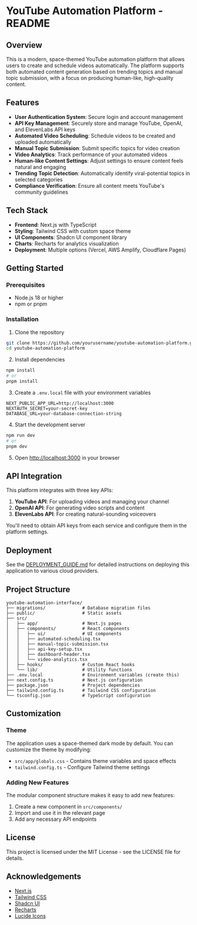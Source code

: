 # YouTube Automation Platform - README

## Overview

This is a modern, space-themed YouTube automation platform that allows users to create and schedule videos automatically. The platform supports both automated content generation based on trending topics and manual topic submission, with a focus on producing human-like, high-quality content.

## Features

- **User Authentication System**: Secure login and account management
- **API Key Management**: Securely store and manage YouTube, OpenAI, and ElevenLabs API keys
- **Automated Video Scheduling**: Schedule videos to be created and uploaded automatically
- **Manual Topic Submission**: Submit specific topics for video creation
- **Video Analytics**: Track performance of your automated videos
- **Human-like Content Settings**: Adjust settings to ensure content feels natural and engaging
- **Trending Topic Detection**: Automatically identify viral-potential topics in selected categories
- **Compliance Verification**: Ensure all content meets YouTube's community guidelines

## Tech Stack

- **Frontend**: Next.js with TypeScript
- **Styling**: Tailwind CSS with custom space theme
- **UI Components**: Shadcn UI component library
- **Charts**: Recharts for analytics visualization
- **Deployment**: Multiple options (Vercel, AWS Amplify, Cloudflare Pages)

## Getting Started

### Prerequisites

- Node.js 18 or higher
- npm or pnpm

### Installation

1. Clone the repository
```bash
git clone https://github.com/yourusername/youtube-automation-platform.git
cd youtube-automation-platform
```

2. Install dependencies
```bash
npm install
# or
pnpm install
```

3. Create a `.env.local` file with your environment variables
```
NEXT_PUBLIC_APP_URL=http://localhost:3000
NEXTAUTH_SECRET=your-secret-key
DATABASE_URL=your-database-connection-string
```

4. Start the development server
```bash
npm run dev
# or
pnpm dev
```

5. Open [http://localhost:3000](http://localhost:3000) in your browser

## API Integration

This platform integrates with three key APIs:

1. **YouTube API**: For uploading videos and managing your channel
2. **OpenAI API**: For generating video scripts and content
3. **ElevenLabs API**: For creating natural-sounding voiceovers

You'll need to obtain API keys from each service and configure them in the platform settings.

## Deployment

See the [DEPLOYMENT_GUIDE.md](DEPLOYMENT_GUIDE.md) for detailed instructions on deploying this application to various cloud providers.

## Project Structure

```
youtube-automation-interface/
├── migrations/              # Database migration files
├── public/                  # Static assets
├── src/
│   ├── app/                 # Next.js pages
│   ├── components/          # React components
│   │   ├── ui/              # UI components
│   │   ├── automated-scheduling.tsx
│   │   ├── manual-topic-submission.tsx
│   │   ├── api-key-setup.tsx
│   │   ├── dashboard-header.tsx
│   │   └── video-analytics.tsx
│   ├── hooks/               # Custom React hooks
│   └── lib/                 # Utility functions
├── .env.local               # Environment variables (create this)
├── next.config.ts           # Next.js configuration
├── package.json             # Project dependencies
├── tailwind.config.ts       # Tailwind CSS configuration
└── tsconfig.json            # TypeScript configuration
```

## Customization

### Theme

The application uses a space-themed dark mode by default. You can customize the theme by modifying:

- `src/app/globals.css` - Contains theme variables and space effects
- `tailwind.config.ts` - Configure Tailwind theme settings

### Adding New Features

The modular component structure makes it easy to add new features:

1. Create a new component in `src/components/`
2. Import and use it in the relevant page
3. Add any necessary API endpoints

## License

This project is licensed under the MIT License - see the LICENSE file for details.

## Acknowledgements

- [Next.js](https://nextjs.org/)
- [Tailwind CSS](https://tailwindcss.com/)
- [Shadcn UI](https://ui.shadcn.com/)
- [Recharts](https://recharts.org/)
- [Lucide Icons](https://lucide.dev/)

